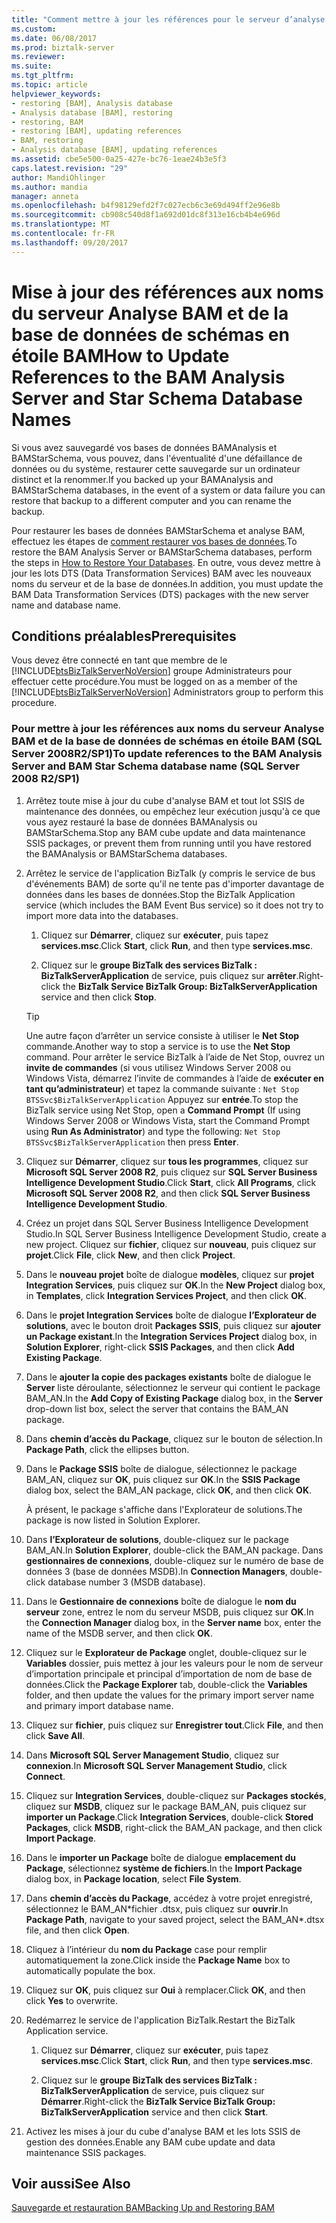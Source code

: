 ```yaml
---
title: "Comment mettre à jour les références pour le serveur d’analyse BAM et les noms de base de données de schéma en étoile | Documents Microsoft"
ms.custom: 
ms.date: 06/08/2017
ms.prod: biztalk-server
ms.reviewer: 
ms.suite: 
ms.tgt_pltfrm: 
ms.topic: article
helpviewer_keywords:
- restoring [BAM], Analysis database
- Analysis database [BAM], restoring
- restoring, BAM
- restoring [BAM], updating references
- BAM, restoring
- Analysis database [BAM], updating references
ms.assetid: cbe5e500-0a25-427e-bc76-1eae24b3e5f3
caps.latest.revision: "29"
author: MandiOhlinger
ms.author: mandia
manager: anneta
ms.openlocfilehash: b4f98129efd2f7c027ecb6c3e69d494ff2e96e8b
ms.sourcegitcommit: cb908c540d8f1a692d01dc8f313e16cb4b4e696d
ms.translationtype: MT
ms.contentlocale: fr-FR
ms.lasthandoff: 09/20/2017
---
```

# <a name="how-to-update-references-to-the-bam-analysis-server-and-star-schema-database-names"></a><span data-ttu-id="8c065-102">Mise à jour des références aux noms du serveur Analyse BAM et de la base de données de schémas en étoile BAM</span><span class="sxs-lookup"><span data-stu-id="8c065-102">How to Update References to the BAM Analysis Server and Star Schema Database Names</span></span>
<span data-ttu-id="8c065-103">Si vous avez sauvegardé vos bases de données BAMAnalysis et BAMStarSchema, vous pouvez, dans l'éventualité d'une défaillance de données ou du système, restaurer cette sauvegarde sur un ordinateur distinct et la renommer.</span><span class="sxs-lookup"><span data-stu-id="8c065-103">If you backed up your BAMAnalysis and BAMStarSchema databases, in the event of a system or data failure you can restore that backup to a different computer and you can rename the backup.</span></span>  
  
 <span data-ttu-id="8c065-104">Pour restaurer les bases de données BAMStarSchema et analyse BAM, effectuez les étapes de [comment restaurer vos bases de données](../core/how-to-restore-your-databases.md).</span><span class="sxs-lookup"><span data-stu-id="8c065-104">To restore the BAM Analysis Server or BAMStarSchema databases, perform the steps in [How to Restore Your Databases](../core/how-to-restore-your-databases.md).</span></span> <span data-ttu-id="8c065-105">En outre, vous devez mettre à jour les lots DTS (Data Transformation Services) BAM avec les nouveaux noms du serveur et de la base de données.</span><span class="sxs-lookup"><span data-stu-id="8c065-105">In addition, you must update the BAM Data Transformation Services (DTS) packages with the new server name and database name.</span></span>  
  
## <a name="prerequisites"></a><span data-ttu-id="8c065-106">Conditions préalables</span><span class="sxs-lookup"><span data-stu-id="8c065-106">Prerequisites</span></span>  
 <span data-ttu-id="8c065-107">Vous devez être connecté en tant que membre de le [!INCLUDE[btsBizTalkServerNoVersion](../includes/btsbiztalkservernoversion-md.md)] groupe Administrateurs pour effectuer cette procédure.</span><span class="sxs-lookup"><span data-stu-id="8c065-107">You must be logged on as a member of the [!INCLUDE[btsBizTalkServerNoVersion](../includes/btsbiztalkservernoversion-md.md)] Administrators group to perform this procedure.</span></span>  
  
### <a name="to-update-references-to-the-bam-analysis-server-and-bam-star-schema-database-name-sql-server-2008-r2sp1"></a><span data-ttu-id="8c065-108">Pour mettre à jour les références aux noms du serveur Analyse BAM et de la base de données de schémas en étoile BAM (SQL Server 2008R2/SP1)</span><span class="sxs-lookup"><span data-stu-id="8c065-108">To update references to the BAM Analysis Server and BAM Star Schema database name (SQL Server 2008 R2/SP1)</span></span>  
  
1.  <span data-ttu-id="8c065-109">Arrêtez toute mise à jour du cube d'analyse BAM et tout lot SSIS de maintenance des données, ou empêchez leur exécution jusqu'à ce que vous ayez restauré la base de données BAMAnalysis ou BAMStarSchema.</span><span class="sxs-lookup"><span data-stu-id="8c065-109">Stop any BAM cube update and data maintenance SSIS packages, or prevent them from running until you have restored the BAMAnalysis or BAMStarSchema databases.</span></span>  
  
2.  <span data-ttu-id="8c065-110">Arrêtez le service de l'application BizTalk (y compris le service de bus d'événements BAM) de sorte qu'il ne tente pas d'importer davantage de données dans les bases de données.</span><span class="sxs-lookup"><span data-stu-id="8c065-110">Stop the BizTalk Application service (which includes the BAM Event Bus service) so it does not try to import more data into the databases.</span></span>  
  
    1.  <span data-ttu-id="8c065-111">Cliquez sur **Démarrer**, cliquez sur **exécuter**, puis tapez **services.msc**.</span><span class="sxs-lookup"><span data-stu-id="8c065-111">Click **Start**, click **Run**, and then type **services.msc**.</span></span>  
  
    2.  <span data-ttu-id="8c065-112">Cliquez sur le **groupe BizTalk des services BizTalk : BizTalkServerApplication** de service, puis cliquez sur **arrêter**.</span><span class="sxs-lookup"><span data-stu-id="8c065-112">Right-click the **BizTalk Service BizTalk Group: BizTalkServerApplication** service and then click **Stop**.</span></span>  
  
    > [!TIP]
    >  <span data-ttu-id="8c065-113">Une autre façon d’arrêter un service consiste à utiliser le **Net Stop** commande.</span><span class="sxs-lookup"><span data-stu-id="8c065-113">Another way to stop a service is to use the **Net Stop** command.</span></span> <span data-ttu-id="8c065-114">Pour arrêter le service BizTalk à l’aide de Net Stop, ouvrez un **invite de commandes** (si vous utilisez Windows Server 2008 ou Windows Vista, démarrez l’invite de commandes à l’aide de **exécuter en tant qu’administrateur**) et tapez la commande suivante : `Net Stop BTSSvc$BizTalkServerApplication` Appuyez sur **entrée**.</span><span class="sxs-lookup"><span data-stu-id="8c065-114">To stop the BizTalk service using Net Stop, open a **Command Prompt** (If using Windows Server 2008 or Windows Vista, start the Command Prompt using **Run As Administrator**) and type the following: `Net Stop BTSSvc$BizTalkServerApplication` then press **Enter**.</span></span>  
  
3.  <span data-ttu-id="8c065-115">Cliquez sur **Démarrer**, cliquez sur **tous les programmes**, cliquez sur **Microsoft SQL Server 2008 R2**, puis cliquez sur **SQL Server Business Intelligence Development Studio**.</span><span class="sxs-lookup"><span data-stu-id="8c065-115">Click **Start**, click **All Programs**, click **Microsoft SQL Server 2008 R2**, and then click **SQL Server Business Intelligence Development Studio**.</span></span>  
  
4.  <span data-ttu-id="8c065-116">Créez un projet dans SQL Server Business Intelligence Development Studio.</span><span class="sxs-lookup"><span data-stu-id="8c065-116">In SQL Server Business Intelligence Development Studio, create a new project.</span></span> <span data-ttu-id="8c065-117">Cliquez sur **fichier**, cliquez sur **nouveau**, puis cliquez sur **projet**.</span><span class="sxs-lookup"><span data-stu-id="8c065-117">Click **File**, click **New**, and then click **Project**.</span></span>  
  
5.  <span data-ttu-id="8c065-118">Dans le **nouveau projet** boîte de dialogue **modèles**, cliquez sur **projet Integration Services**, puis cliquez sur **OK**.</span><span class="sxs-lookup"><span data-stu-id="8c065-118">In the **New Project** dialog box, in **Templates**, click **Integration Services Project**, and then click **OK**.</span></span>  
  
6.  <span data-ttu-id="8c065-119">Dans le **projet Integration Services** boîte de dialogue **l’Explorateur de solutions**, avec le bouton droit **Packages SSIS**, puis cliquez sur **ajouter un Package existant**.</span><span class="sxs-lookup"><span data-stu-id="8c065-119">In the **Integration Services Project** dialog box, in **Solution Explorer**, right-click **SSIS Packages**, and then click **Add Existing Package**.</span></span>  
  
7.  <span data-ttu-id="8c065-120">Dans le **ajouter la copie des packages existants** boîte de dialogue le **Server** liste déroulante, sélectionnez le serveur qui contient le package BAM_AN.</span><span class="sxs-lookup"><span data-stu-id="8c065-120">In the **Add Copy of Existing Package** dialog box, in the **Server** drop-down list box, select the server that contains the BAM_AN package.</span></span>  
  
8.  <span data-ttu-id="8c065-121">Dans **chemin d’accès du Package**, cliquez sur le bouton de sélection.</span><span class="sxs-lookup"><span data-stu-id="8c065-121">In **Package Path**, click the ellipses button.</span></span>  
  
9. <span data-ttu-id="8c065-122">Dans le **Package SSIS** boîte de dialogue, sélectionnez le package BAM_AN, cliquez sur **OK**, puis cliquez sur **OK**.</span><span class="sxs-lookup"><span data-stu-id="8c065-122">In the **SSIS Package** dialog box, select the BAM_AN package, click **OK**, and then click **OK**.</span></span>  
  
     <span data-ttu-id="8c065-123">À présent, le package s'affiche dans l'Explorateur de solutions.</span><span class="sxs-lookup"><span data-stu-id="8c065-123">The package is now listed in Solution Explorer.</span></span>  
  
10. <span data-ttu-id="8c065-124">Dans **l’Explorateur de solutions**, double-cliquez sur le package BAM_AN.</span><span class="sxs-lookup"><span data-stu-id="8c065-124">In **Solution Explorer**, double-click the BAM_AN package.</span></span> <span data-ttu-id="8c065-125">Dans **gestionnaires de connexions**, double-cliquez sur le numéro de base de données 3 (base de données MSDB).</span><span class="sxs-lookup"><span data-stu-id="8c065-125">In **Connection Managers**, double-click database number 3 (MSDB database).</span></span>  
  
11. <span data-ttu-id="8c065-126">Dans le **Gestionnaire de connexions** boîte de dialogue le **nom du serveur** zone, entrez le nom du serveur MSDB, puis cliquez sur **OK**.</span><span class="sxs-lookup"><span data-stu-id="8c065-126">In the **Connection Manager** dialog box, in the **Server name** box, enter the name of the MSDB server, and then click **OK**.</span></span>  
  
12. <span data-ttu-id="8c065-127">Cliquez sur le **Explorateur de Package** onglet, double-cliquez sur le **Variables** dossier, puis mettez à jour les valeurs pour le nom de serveur d’importation principale et principal d’importation de nom de base de données.</span><span class="sxs-lookup"><span data-stu-id="8c065-127">Click the **Package Explorer** tab, double-click the **Variables** folder, and then update the values for the primary import server name and primary import database name.</span></span>  
  
13. <span data-ttu-id="8c065-128">Cliquez sur **fichier**, puis cliquez sur **Enregistrer tout**.</span><span class="sxs-lookup"><span data-stu-id="8c065-128">Click **File**, and then click **Save All**.</span></span>  
  
14. <span data-ttu-id="8c065-129">Dans **Microsoft SQL Server Management Studio**, cliquez sur **connexion**.</span><span class="sxs-lookup"><span data-stu-id="8c065-129">In **Microsoft SQL Server Management Studio**, click **Connect**.</span></span>  
  
15. <span data-ttu-id="8c065-130">Cliquez sur **Integration Services**, double-cliquez sur **Packages stockés**, cliquez sur **MSDB**, cliquez sur le package BAM_AN, puis cliquez sur **importer un Package**.</span><span class="sxs-lookup"><span data-stu-id="8c065-130">Click **Integration Services**, double-click **Stored Packages**, click **MSDB**, right-click the BAM_AN package, and then click **Import Package**.</span></span>  
  
16. <span data-ttu-id="8c065-131">Dans le **importer un Package** boîte de dialogue **emplacement du Package**, sélectionnez **système de fichiers**.</span><span class="sxs-lookup"><span data-stu-id="8c065-131">In the **Import Package** dialog box, in **Package location**, select **File System**.</span></span>  
  
17. <span data-ttu-id="8c065-132">Dans **chemin d’accès du Package**, accédez à votre projet enregistré, sélectionnez le BAM_AN\*fichier .dtsx, puis cliquez sur **ouvrir**.</span><span class="sxs-lookup"><span data-stu-id="8c065-132">In **Package Path**, navigate to your saved project, select the BAM_AN\*.dtsx file, and then click **Open**.</span></span>  
  
18. <span data-ttu-id="8c065-133">Cliquez à l’intérieur du **nom du Package** case pour remplir automatiquement la zone.</span><span class="sxs-lookup"><span data-stu-id="8c065-133">Click inside the **Package Name** box to automatically populate the box.</span></span>  
  
19. <span data-ttu-id="8c065-134">Cliquez sur **OK**, puis cliquez sur **Oui** à remplacer.</span><span class="sxs-lookup"><span data-stu-id="8c065-134">Click **OK**, and then click **Yes** to overwrite.</span></span>  
  
20. <span data-ttu-id="8c065-135">Redémarrez le service de l'application BizTalk.</span><span class="sxs-lookup"><span data-stu-id="8c065-135">Restart the BizTalk Application service.</span></span>  
  
    1.  <span data-ttu-id="8c065-136">Cliquez sur **Démarrer**, cliquez sur **exécuter**, puis tapez **services.msc**.</span><span class="sxs-lookup"><span data-stu-id="8c065-136">Click **Start**, click **Run**, and then type **services.msc**.</span></span>  
  
    2.  <span data-ttu-id="8c065-137">Cliquez sur le **groupe BizTalk des services BizTalk : BizTalkServerApplication** de service, puis cliquez sur **Démarrer**.</span><span class="sxs-lookup"><span data-stu-id="8c065-137">Right-click the **BizTalk Service BizTalk Group: BizTalkServerApplication** service and then click **Start**.</span></span>  
  
21. <span data-ttu-id="8c065-138">Activez les mises à jour du cube d'analyse BAM et les lots SSIS de gestion des données.</span><span class="sxs-lookup"><span data-stu-id="8c065-138">Enable any BAM cube update and data maintenance SSIS packages.</span></span>  
  
## <a name="see-also"></a><span data-ttu-id="8c065-139">Voir aussi</span><span class="sxs-lookup"><span data-stu-id="8c065-139">See Also</span></span>  
 [<span data-ttu-id="8c065-140">Sauvegarde et restauration BAM</span><span class="sxs-lookup"><span data-stu-id="8c065-140">Backing Up and Restoring BAM</span></span>](../core/backing-up-and-restoring-bam.md)